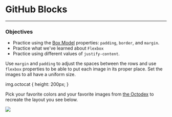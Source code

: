 # GitHub Blocks

---

### Objectives

- Practice using the [Box Model](https://www.w3schools.com/css/css_boxmodel.asp) properties: `padding`, `border`, and `margin`.
- Practice what we've learned about `Flexbox`
- Practice using different values of `justify-content`.

Use `margin` and `padding` to adjust the spaces between the rows and use `flexbox` properties to be able to put each image in its proper place. Set the images to all have a uniform size.

img.octocat {
    height: 200px;
}

Pick your favorite colors and your favorite images from [the Octodex](https://octodex.github.com/) to recreate the layout you see below.

![](https://assets.codingdojo.com/boomyeah2015/codingdojo/curriculum/content/chapter/1615738420__ghblocks.gif)